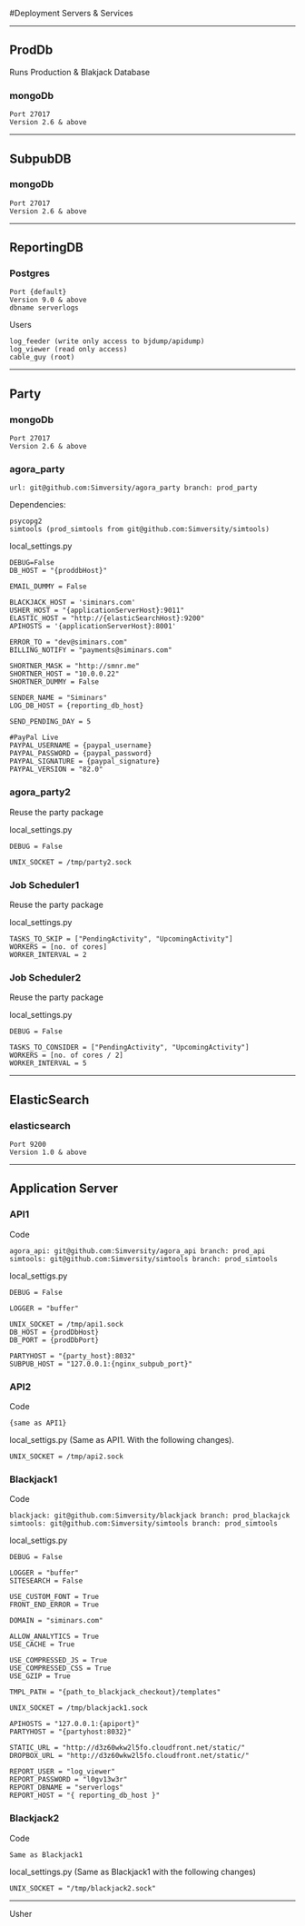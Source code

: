 #Deployment Servers & Services

___

## ProdDb
Runs Production & Blakjack Database

### mongoDb
    Port 27017
    Version 2.6 & above
___

## SubpubDB

### mongoDb
    Port 27017
    Version 2.6 & above

---

## ReportingDB

### Postgres

    Port {default}
    Version 9.0 & above
    dbname serverlogs
    
Users
    
    log_feeder (write only access to bjdump/apidump)
    log_viewer (read only access)
    cable_guy (root)
    
___

## Party

### mongoDb
    Port 27017
    Version 2.6 & above

### agora_party
    url: git@github.com:Simversity/agora_party branch: prod_party

Dependencies:

    psycopg2
    simtools (prod_simtools from git@github.com:Simversity/simtools)

local_settings.py

    DEBUG=False
    DB_HOST = "{proddbHost}"
    
    EMAIL_DUMMY = False

    BLACKJACK_HOST = 'siminars.com'
    USHER_HOST = "{applicationServerHost}:9011"
    ELASTIC_HOST = "http://{elasticSearchHost}:9200"
    APIHOSTS = '{applicationServerHost}:8001'

    ERROR_TO = "dev@siminars.com"
    BILLING_NOTIFY = "payments@siminars.com"

    SHORTNER_MASK = "http://smnr.me"
    SHORTNER_HOST = "10.0.0.22"
    SHORTNER_DUMMY = False

    SENDER_NAME = "Siminars"
    LOG_DB_HOST = {reporting_db_host}

    SEND_PENDING_DAY = 5

    #PayPal Live
    PAYPAL_USERNAME = {paypal_username}
    PAYPAL_PASSWORD = {paypal_password}
    PAYPAL_SIGNATURE = {paypal_signature}
    PAYPAL_VERSION = "82.0"
    
    
### agora_party2
Reuse the party package

local_settings.py

    DEBUG = False
    
    UNIX_SOCKET = /tmp/party2.sock

### Job Scheduler1
Reuse the party package

local_settings.py

    TASKS_TO_SKIP = ["PendingActivity", "UpcomingActivity"]
    WORKERS = [no. of cores]
    WORKER_INTERVAL = 2

### Job Scheduler2

Reuse the party package

local_settings.py

    DEBUG = False
    
    TASKS_TO_CONSIDER = ["PendingActivity", "UpcomingActivity"]
    WORKERS = [no. of cores / 2]
    WORKER_INTERVAL = 5

___

## ElasticSearch

### elasticsearch

    Port 9200
    Version 1.0 & above

---

## Application Server

### API1
Code

    agora_api: git@github.com:Simversity/agora_api branch: prod_api
    simtools: git@github.com:Simversity/simtools branch: prod_simtools
    
local_settigs.py

    DEBUG = False
    
    LOGGER = "buffer"
    
    UNIX_SOCKET = /tmp/api1.sock
    DB_HOST = {prodDbHost}
    DB_PORT = {prodDbPort}
    
    PARTYHOST = "{party_host}:8032"
    SUBPUB_HOST = "127.0.0.1:{nginx_subpub_port}"

### API2
Code

    {same as API1}
    
local_settigs.py (Same as API1. With the following changes).

    UNIX_SOCKET = /tmp/api2.sock
    
### Blackjack1
Code

    blackjack: git@github.com:Simversity/blackjack branch: prod_blackajck
    simtools: git@github.com:Simversity/simtools branch: prod_simtools
    
local_settigs.py

    DEBUG = False
       
    LOGGER = "buffer"
    SITESEARCH = False
    
    USE_CUSTOM_FONT = True
    FRONT_END_ERROR = True
    
    DOMAIN = "siminars.com"
    
    ALLOW_ANALYTICS = True
    USE_CACHE = True

    USE_COMPRESSED_JS = True
    USE_COMPRESSED_CSS = True
    USE_GZIP = True
    
    TMPL_PATH = "{path_to_blackjack_checkout}/templates"
    
    UNIX_SOCKET = /tmp/blackjack1.sock
    
    APIHOSTS = "127.0.0.1:{apiport}"
    PARTYHOST = "{partyhost:8032}"
    
    STATIC_URL = "http://d3z60wkw2l5fo.cloudfront.net/static/"
    DROPBOX_URL = "http://d3z60wkw2l5fo.cloudfront.net/static/"
    
    REPORT_USER = "log_viewer"
    REPORT_PASSWORD = "l0gv13w3r"
    REPORT_DBNAME = "serverlogs"
    REPORT_HOST = "{ reporting_db_host }"
    
### Blackjack2
Code

    Same as Blackjack1
    
local_settings.py (Same as Blackjack1 with the following changes)
    
    UNIX_SOCKET = "/tmp/blackjack2.sock"
    
---

Usher


